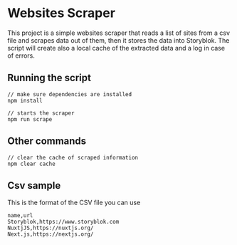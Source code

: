 # Websites Scraper

This project is a simple websites scraper that reads a list of sites from a csv file and scrapes data out of them, then it stores the data into Storyblok. 
The script will create also a local cache of the extracted data and a log in case of errors.

## Running the script

```
// make sure dependencies are installed
npm install 

// starts the scraper
npm run scrape
```

## Other commands

```
// clear the cache of scraped information
npm clear cache
```

## Csv sample

This is the format of the CSV file you can use

```
name,url
Storyblok,https://www.storyblok.com
NuxtjJS,https://nuxtjs.org/
Next.js,https://nextjs.org/
```